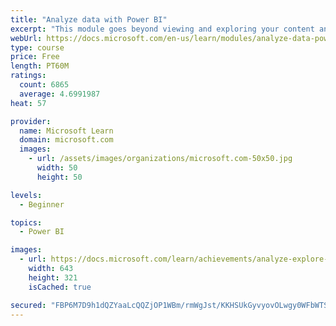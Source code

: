 ```yaml
---
title: "Analyze data with Power BI"
excerpt: "This module goes beyond viewing and exploring your content and explains how to interact with it by working with reports and dashboards to uncover and share new business insights."
webUrl: https://docs.microsoft.com/en-us/learn/modules/analyze-data-power-bi/
type: course
price: Free
length: PT60M
ratings:
  count: 6865
  average: 4.6991987
heat: 57

provider:
  name: Microsoft Learn
  domain: microsoft.com
  images:
    - url: /assets/images/organizations/microsoft.com-50x50.jpg
      width: 50
      height: 50

levels:
  - Beginner

topics:
  - Power BI

images:
  - url: https://docs.microsoft.com/learn/achievements/analyze-explore-data-power-bi-social.png
    width: 643
    height: 321
    isCached: true

secured: "FBP6M7D9h1dQZYaaLcQQZjOP1WBm/rmWgJst/KKHSUkGyvyovOLwgy0WFbWTSJ8GpCssvEF+2RbClqeykSBk02fC07M8Ldtxs1t8dR/7KGpwGsVNlMvuP+ymn0Falxr5VfITACyWFI8Prx1zmJqHCpxFfmFOdDkQmd/HSuzgidmXsCvzKnuSNddPdjWqBLaVPofQC1ApJ/ux8sQrVoCE1hOdKLp4owIaM7D69G+5Uw0OcMctnn357anr1N0ZLRDmLCuBm+czeM3cgvN5nozyU2wdAYtlKVYMAFbGYD55cmmQm5/zooWiyvcf+94gNghEmdn7EZaySYqekGvq0nIO4stAb4TgbuP6KeUuTAtAkpDZnIb90Bjy2EJRgZdB4KRi05nESNQ6nGJkFROfaTwaFUxfwnpZJsLeSLbl42nZaNQ=;vlLI6IQC5KULu1OpuW5cbA=="
---
```


